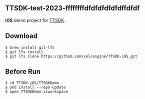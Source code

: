 ## TTSDK-test-2023-ffffffffdfdfdfdfdfdffdfdf

**iOS** demo project for [TTSDK](https://github.com/volcengine/volcengine-specs/tree/master/TTSDK). 

## Download

```
$ brew install git-lfs
$ git lfs install
$ git lfs clone https://github.com/volcengine/TTSDK-iOS.git
```

## Before Run
```
$ cd TTSDK-iOS/TTSDKDemo
$ pod install --repo-update
$ open TTSDKDemo.xcworkspace
```
